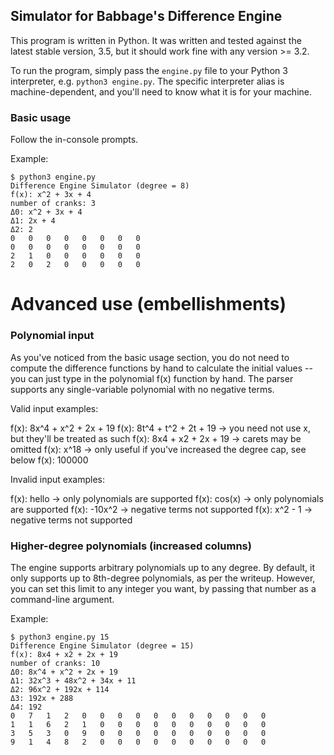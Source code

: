 ## Simulator for Babbage's Difference Engine

This program is written in Python. It was written and tested against the latest stable version, 3.5, but it should work fine with any version >= 3.2.

To run the program, simply pass the `engine.py` file to your Python 3 interpreter, e.g. `python3 engine.py`. The specific interpreter alias is machine-dependent, and you'll need to know what it is for your machine.

### Basic usage

Follow the in-console prompts.

Example:

```
$ python3 engine.py
Difference Engine Simulator (degree = 8)
f(x): x^2 + 3x + 4
number of cranks: 3
Δ0: x^2 + 3x + 4
Δ1: 2x + 4
Δ2: 2
0   0   0   0   0   0   0   0
0   0   0   0   0   0   0   0
2   1   0   0   0   0   0   0
2   0   2   0   0   0   0   0
```

# Advanced use (embellishments)

### Polynomial input

As you've noticed from the basic usage section, you do not need to compute the
difference functions by hand to calculate the initial values -- you can just
type in the polynomial f(x) function by hand. The parser supports any
single-variable polynomial with no negative terms.

Valid input examples:

f(x): 8x^4 + x^2 + 2x + 19
f(x): 8t^4 + t^2 + 2t + 19 -> you need not use x, but they'll be treated as such
f(x): 8x4 + x2 + 2x + 19 -> carets may be omitted
f(x): x^18 -> only useful if you've increased the degree cap, see below
f(x): 100000

Invalid input examples:

f(x): hello -> only polynomials are supported
f(x): cos(x) -> only polynomials are supported
f(x): -10x^2 -> negative terms not supported
f(x): x^2 - 1 -> negative terms not supported

### Higher-degree polynomials (increased columns)

The engine supports arbitrary polynomials up to any degree. By default, it
only supports up to 8th-degree polynomials, as per the writeup. However, you can
set this limit to any integer you want, by passing that number as a command-line argument.

Example:

```
$ python3 engine.py 15
Difference Engine Simulator (degree = 15)
f(x): 8x4 + x2 + 2x + 19
number of cranks: 10
Δ0: 8x^4 + x^2 + 2x + 19
Δ1: 32x^3 + 48x^2 + 34x + 11
Δ2: 96x^2 + 192x + 114
Δ3: 192x + 288
Δ4: 192
0   7   1   2   0   0   0   0   0   0   0   0   0   0   0
1   1   6   2   1   0   0   0   0   0   0   0   0   0   0
3   5   3   0   9   0   0   0   0   0   0   0   0   0   0
9   1   4   8   2   0   0   0   0   0   0   0   0   0   0
```
